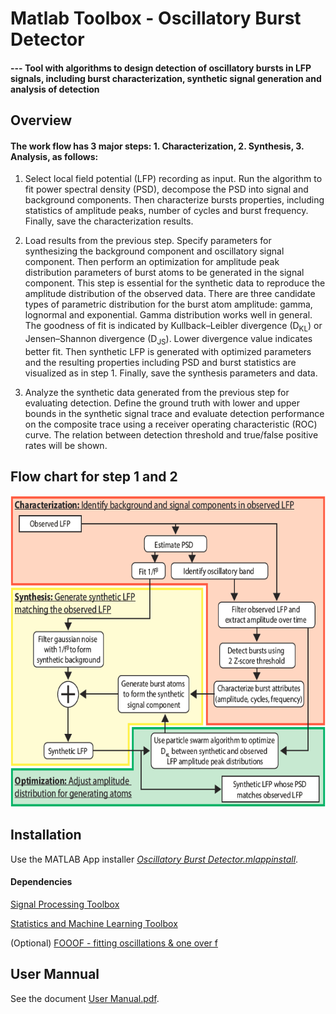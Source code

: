 # Matlab Toolbox - Oscillatory Burst Detector
#### --- Tool with algorithms to design detection of oscillatory bursts in LFP signals, including burst characterization, synthetic signal generation and analysis of detection

## Overview
#### The work flow has 3 major steps: 1. Characterization, 2. Synthesis, 3. Analysis, as follows:

1.	Select local field potential (LFP) recording as input. Run the algorithm to fit power spectral density (PSD), decompose the PSD into signal and background components. Then characterize bursts properties, including statistics of amplitude peaks, number of cycles and burst frequency. Finally, save the characterization results.

2.	Load results from the previous step. Specify parameters for synthesizing the background component and oscillatory signal component. Then perform an optimization for amplitude peak distribution parameters of burst atoms to be generated in the signal component. This step is essential for the synthetic data to reproduce the amplitude distribution of the observed data. There are three candidate types of parametric distribution for the burst atom amplitude: gamma, lognormal and exponential. Gamma distribution works well in general. The goodness of fit is indicated by Kullback–Leibler divergence (D<sub>KL</sub>) or Jensen–Shannon divergence (D<sub>JS</sub>). Lower divergence value indicates better fit. Then synthetic LFP is generated with optimized parameters and the resulting properties including PSD and burst statistics are visualized as in step 1. Finally, save the synthesis parameters and data.

3.	Analyze the synthetic data generated from the previous step for evaluating detection. Define the ground truth with lower and upper bounds in the synthetic signal trace and evaluate detection performance on the composite trace using a receiver operating characteristic (ROC) curve. The relation between detection threshold and true/false positive rates will be shown.


## Flow chart for step 1 and 2

<img src="https://raw.githubusercontent.com/chenziao/Matlab_Toolbox-Oscillatory_Burst_Detector/main/image/FlowChart.png" width="625" height="498">

## Installation

Use the MATLAB App installer [*Oscillatory Burst Detector.mlappinstall*](https://github.com/chenziao/Matlab_Toolbox-Oscillatory_Burst_Detector/blob/main/Oscillatory%20Burst%20Detector.mlappinstall).

#### Dependencies

[Signal Processing Toolbox](https://www.mathworks.com/products/signal.html)

[Statistics and Machine Learning Toolbox](https://www.mathworks.com/products/statistics.html)

(Optional) [FOOOF - fitting oscillations & one over f](https://fooof-tools.github.io/fooof/)

## User Mannual

See the document [User Manual.pdf](User%20Manual.pdf).
